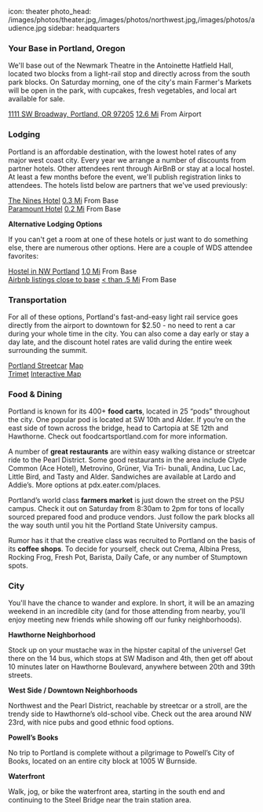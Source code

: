 icon: theater
photo_head: /images/photos/theater.jpg,/images/photos/northwest.jpg,/images/photos/audience.jpg
sidebar: headquarters

<h3>Your Base in Portland, Oregon</h3>
<p>
	We'll base out of the Newmark Theatre in the Antoinette Hatfield Hall, located two blocks from a light-rail stop and directly across from the south park blocks. On Saturday morning, one of the city's main Farmer's Markets will be open in the park, with cupcakes, fresh vegetables, and local art available for sale.
</p>
<div class="place-row">
	<a href="http://www.portland5.com/newmark-theatre">1111 SW Broadway, Portland, OR 97205</a>
	<span>
		<a href="https://goo.gl/maps/4eRdFJeb3Ep" target ="_blank">12.6 Mi</a>
		From Airport
	</span>
</div>
<div class="line-canvas"></div>

<a name="lodging"></a>

<h3 class="side-icon-moon">Lodging</h3>
<p>Portland is an affordable destination, with the lowest hotel rates of any major west coast city. Every year we arrange a number of discounts from partner hotels. Other attendees rent through AirBnB or stay at a local hostel. At least a few months before the event, we'll publish registration links to attendees. The hotels listd below are partners that we've used previously:</p>

<div class="place-row">
	<a href="https://www.starwoodmeeting.com/StarGroupsWeb/res?id=1502128445&key=1E3271B6">The Nines Hotel</a>  
	<span>
		<a href="http://goo.gl/2wmuIP" target ="_blank">0.3 Mi</a>
		From Base
	</span>
</div>

<div class="place-row">
	<a href="https://be.cohores.net/10180?NextPage=index&Nights=1&NumberOfRooms=1&NumberOfAdults=1&Currency=USD&SubSource=361&GroupCode=WDS2015">Paramount Hotel</a> 
	<span>
		<a href="http://goo.gl/WexjC9" target ="_blank">0.2 Mi</a>
		From Base
	</span>
</div>
<p></p>
<b>Alternative Lodging Options</b>

<p>If you can't get a room at one of these hotels or just want to do something else, there are numerous other options. Here are a couple of WDS attendee favorites:</p>

<div class="place-row">
	<a href="http://nwportlandhostel.com/">Hostel in NW Portland</a>
	<span>
		<a href="http://goo.gl/KYEXgc" target ="_blank">1.0 Mi</a>
		From Base
	</span>
</div>

<div class="place-row">
	<a href="http://goo.gl/WKh6oU">Airbnb listings close to base</a>
	<span>
		<a href="http://goo.gl/WKh6oU" target ="_blank">< than .5 Mi</a>
		From Base
	</span>
</div>

<div class="line-canvas"></div>

<a name="transportation"></a>

<h3 class="side-icon-streetcar">Transportation</h3>
<p>For all of these options, Portland's fast-and-easy light rail service goes directly from the airport to downtown for $2.50 - no need to rent a car during your whole time in the city. You can also come a day early or stay a day late, and the discount hotel rates are valid during the entire week surrounding the summit.</p> 
<div class="place-row">
	<a href="http://www.portlandstreetcar.org">Portland Streetcar</a>
	<span>
		<a href="http://www.portlandstreetcar.org/node/4">Map</a>
	</span>
</div>
<div class="place-row">
	<a href="http://trimet.org">Trimet</a>
	<span>
		<a href="http://ride.trimet.org/?tool=routes#/">Interactive Map</a>
	</span>
</div>
<div class="line-canvas"></div>

<a name="food-dining"></a>

<h3 class="side-icon-fork">Food &amp; Dining</h3>

Portland is known for its 400+ **food carts**, located in 25 “pods” throughout the city. One popular pod is located at SW 10th and Alder. If you’re on the east side of town across the bridge, head to Cartopia at SE 12th and Hawthorne. Check out foodcartsportland.com for more information.
	
A number of **great restaurants** are within easy walking distance or streetcar ride to the Pearl District. Some good restaurants in the area include Clyde Common (Ace Hotel), Metrovino, Grüner, Via Tri- bunali, Andina, Luc Lac, Little Bird, and Tasty and Alder. Sandwiches are available at Lardo and Addie’s. More options at pdx.eater.com/places.

Portland’s world class **farmers market** is just down the street on the PSU campus. Check it out on Saturday from 8:30am to 2pm for tons of locally sourced prepared food and produce vendors. Just follow the park blocks all the way south until you hit the Portland State University campus.

Rumor has it that the creative class was recruited to Portland on the basis of its **coffee shops**. To decide for yourself, check out Crema, Albina Press, Rocking Frog, Fresh Pot, Barista, Daily Cafe, or any number of Stumptown spots.

<!-- <div class="place-row">
	<a href="http://tastyntasty.com/alder/">Tasty &amp; Alder</a>
	<span>
		<a href="https://goo.gl/maps/xRS6w">0.5 Mi</a>
		From Base
	</span>
</div>
<div class="place-row">
	<a href="http://lardopdx.com">Lardo</a>
	<span>
		<a href="https://goo.gl/maps/Ey2f3">0.5 Mi</a>
		From Base
	</span>
</div>
<div class="place-row">
	<a href="http://khaomangai.com">Nong's Khao Man Gai</a>
	<span>
		<a href="https://goo.gl/maps/WI7yh">0.4 Mi</a>
		From Base
	</span>
</div>
<div class="place-row">
	<a href="http://www.obarestaurant.com">¡Oba!</a>
	<span>
		<a href="https://goo.gl/maps/Ev1ap">0.9 Mi</a>
		From Base
	</span>
</div>
<div class="place-row">
	<a href="http://www.irvingstreetkitchen.com">Irving Street Kitchen</a>
	<span>
		<a href="https://goo.gl/maps/otnbM">1.0 Mi</a>
		From Base
	</span>
</div>
<div class="place-row">
	<a href="http://www.torobravopdx.com">Toro Bravo</a>
	<span>
		<a href="https://goo.gl/maps/6PrQ9">3 Mi</a>
		From Base
	</span>
</div>
-->

<div class="line-canvas"></div>

<a name="city"></a>

<h3 class="side-icon-bridge">City</h3>
<p>
	You'll have the chance to wander and explore. In short, it will be an amazing weekend in an incredible city (and for those attending from nearby, you'll enjoy meeting new friends while showing off our funky neighborhoods).
</p>

**Hawthorne Neighborhood**

Stock up on your mustache wax in the hipster capital of the universe! Get there on the 14 bus, which stops at SW Madison and 4th, then get off about 10 minutes later on Hawthorne Boulevard, anywhere between 20th and 39th streets.

**West Side / Downtown Neighborhoods**

Northwest and the Pearl District, reachable by streetcar or a stroll, are the trendy side to Hawthorne’s old-school vibe. Check out the area around NW 23rd, with nice pubs and good ethnic food options.

**Powell’s Books**

No trip to Portland is complete without a pilgrimage to Powell’s City of Books, located on an entire city block at 1005 W Burnside.

**Waterfront**

Walk, jog, or bike the waterfront area, starting in the south end and continuing to the Steel Bridge near the train station area.

<div class="line-canvas"></div>
